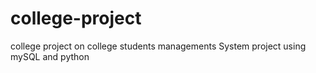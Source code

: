 # college-project
college project on college students managements System project using mySQL and python 

